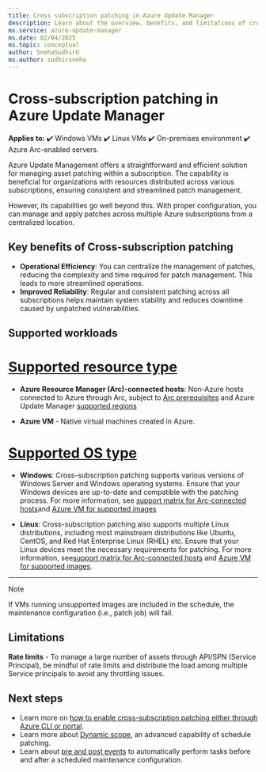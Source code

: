 ```yaml
---
title: Cross subscription patching in Azure Update Manager
description: Learn about the overview, benefits, and limitations of cross-subscription patching in Azure Update Manager. Centralize and streamline patch management across multiple Azure subscriptions.
ms.service: azure-update-manager
ms.date: 02/04/2025
ms.topic: conceptual
author: SnehaSudhirG
ms.author: sudhirsneha
---
```


# Cross-subscription patching in Azure Update Manager

**Applies to:** :heavy_check_mark: Windows VMs :heavy_check_mark: Linux VMs :heavy_check_mark: On-premises environment :heavy_check_mark: Azure Arc-enabled servers.

Azure Update Management offers a straightforward and efficient solution for managing asset patching within a subscription. The capability is beneficial for organizations with resources distributed across various subscriptions, ensuring consistent and streamlined patch management.

However, its capabilities go well beyond this. With proper configuration, you can manage and apply patches across multiple Azure subscriptions from a centralized location. 

## Key benefits of Cross-subscription patching

- **Operational Efficiency**: You can centralize the management of patches, reducing the complexity and time required for patch management. This leads to more streamlined operations.
- **Improved Reliability**: Regular and consistent patching across all subscriptions helps maintain system stability and reduces downtime caused by unpatched vulnerabilities.

## Supported workloads

# [Supported resource type](#tab/sup-resource)

- **Azure Resource Manager (Arc)-connected hosts**: Non-Azure hosts connected to Azure through Arc, subject to [Arc prerequisites](/azure/azure-arc/servers/prerequisites) and Azure Update Manager [supported regions](supported-regions.md#azure-public-cloud)

- **Azure VM** - Native virtual machines created in Azure.

# [Supported OS type](#tab/sup-os)

- **Windows**: Cross-subscription patching supports various versions of Windows Server and Windows operating systems. Ensure that your Windows devices are up-to-date and compatible with the patching process. For more information, see [support matrix for Arc-connected hosts](support-matrix-updates.md#azure-arc-enabled-servers)and [Azure VM for supported images](support-matrix-updates.md#azure-marketplacepir-images)

- **Linux**: Cross-subscription patching also supports multiple Linux distributions, including most mainstream distributions like Ubuntu, CentOS, and Red Hat Enterprise Linux (RHEL) etc. Ensure that your Linux devices meet the necessary requirements for patching. For more information, see[support matrix for Arc-connected hosts](support-matrix-updates.md#azure-arc-enabled-servers) and [Azure VM for supported images](support-matrix-updates.md#azure-marketplacepir-images). 

---

> [!NOTE]
> If VMs running unsupported images are included in the schedule, the maintenance configuration (i.e., patch job) will fail.


## Limitations

**Rate limits** - To manage a large number of assets through API/SPN (Service Principal), be mindful of rate limits and distribute the load among multiple Service principals to avoid any throttling issues.

## Next steps

* Learn more on [how to enable cross-subscription patching either through Azure CLI or portal](enable-cross-subscription-patching.md).
* Learn more about [Dynamic scope](dynamic-scope-overview.md), an advanced capability of schedule patching.
* Learn about [pre and post events](pre-post-scripts-overview.md) to automatically perform tasks before and after a scheduled maintenance configuration.
